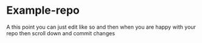# Example-repo
A this point
you can just edit like so and 
then when you are happy with your
repo then scroll down and commit changes
